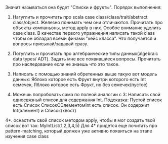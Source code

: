 Значит называться она будет "Списки и фрукты". Порядок выполнения:
1. Нагуглить и прочитать про scala case class/class/trait/abstract class/object. Железно понимать чем они отличаются. Прочитать про объекты компаньоны, метод apply в них. Особое внимание уделить case class. В качестве первого упражнения написать такой class чтобы он обладал всеми фичами "кейс класса". Что получается и вопросы присылай/задавай сразу.

2. Погуглить и прочитать про алгебраические типы данных(algebraic data types/ ADT). Задать мне все появившиеся вопросы. Прочитать про наследование если не знаешь что это такое.

3. Написать с помощью знаний обретенных выше такую вот модель данных:
       Яблоко которое есть Фрукт внутри которого есть Int семечек,
       Яблоко которое есть Фрукт, но без семечек(пустое)

4. Можешь попробовать сама по полной аналогии с 3: Написать свой односвязный список для содержания Int.
    Подсказка: Пустой список есть Список
                         СписокСЭлементомInt есть список. Он содержит Int(элемент) и Список(хвост)

4*. оснастить свой список методом apply, чтобы я мог создать твой список вот так: MyIntList(1,2,3,4,5)
Для 4* придется еще почитать про pattern-matching, который должен уже активно появиться на этапе изучения case class
